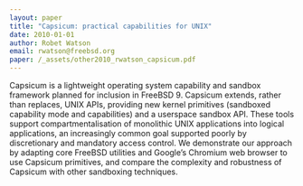 ```yaml
---
layout: paper
title: "Capsicum: practical capabilities for UNIX"
date: 2010-01-01
author: Robet Watson
email: rwatson@freebsd.org
paper: /_assets/other2010_rwatson_capsicum.pdf
---
```

Capsicum is a lightweight operating system capability and sandbox framework planned for inclusion  in FreeBSD 9. Capsicum extends, rather than replaces, UNIX APIs, providing new kernel primitives (sandboxed capability mode and capabilities) and a userspace sandbox API. These tools support compartmentalisation of monolithic UNIX applications into logical applications, an increasingly common goal supported poorly by discretionary and mandatory access control. We demonstrate our approach by adapting core FreeBSD utilities and Google’s Chromium web browser to use Capsicum primitives, and compare the complexity and robustness of Capsicum with other sandboxing techniques.
